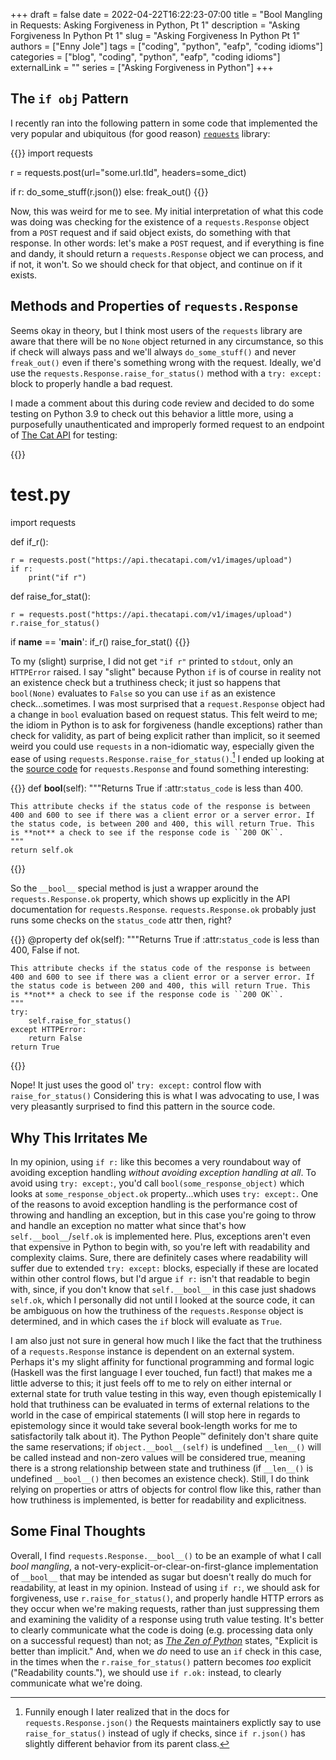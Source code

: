 +++
draft = false
date = 2022-04-22T16:22:23-07:00
title = "Bool Mangling in Requests: Asking Forgiveness in Python, Pt 1"
description = "Asking Forgiveness In Python Pt 1"
slug = "Asking Forgiveness In Python Pt 1"
authors = ["Enny Jole"]
tags = ["coding", "python", "eafp", "coding idioms"]
categories = ["blog", "coding", "python", "eafp", "coding idioms"]
externalLink = ""
series = ["Asking Forgiveness in Python"]
+++

## The `if obj` Pattern

I recently ran into the following pattern in some code that implemented the very popular and ubiquitous (for good reason) [`requests`](https://docs.python-requests.org/en/latest/) library:

{{<highlight py>}}
import requests

r = requests.post(url="some.url.tld", headers=some_dict)

if r:
    do_some_stuff(r.json())
else:
    freak_out()
{{</highlight>}}

Now, this was weird for me to see. My initial interpretation of what this code was doing was checking for the existence of a `requests.Response` object from a `POST` request and if said object exists, do something with that response. In other words: let's make a `POST` request, and if everything is fine and dandy, it should return a `requests.Response` object we can process, and if not, it won't. So we should check for that object, and continue on if it exists.

## Methods and Properties of `requests.Response`

Seems okay in theory, but I think most users of the `requests` library are aware that there will be no `None` object returned in any circumstance, so this if check will always pass and we'll always `do_some_stuff()` and never `freak_out()` even if there's something wrong with the request. Ideally, we'd use the `requests.Response.raise_for_status()` method with a `try: except:` block to properly handle a bad request.

I made a comment about this during code review and decided to do some testing on Python 3.9 to check out this behavior a little more, using a purposefully unauthenticated and improperly formed request to an endpoint of [The Cat API](https://thecatapi.com) for testing:

{{<highlight py>}}
# test.py

import requests

def if_r():
<!-- markdownlint-disable-next-line -->
    r = requests.post("https://api.thecatapi.com/v1/images/upload")
    if r:
        print("if r")

def raise_for_stat():
<!-- markdownlint-disable-next-line -->
    r = requests.post("https://api.thecatapi.com/v1/images/upload")
    r.raise_for_status()

if __name__ == '__main__':
    if_r()
    raise_for_stat()
{{</highlight>}}

To my (slight) surprise, I did not get `"if r"` printed to `stdout`, only an `HTTPError` raised. I say "slight" because Python `if` is of course in reality not an existence check but a truthiness check; it just so happens that `bool(None)` evaluates to `False` so you can use `if` as an existence check...sometimes. I was most surprised that a `request.Response` object had a change in `bool` evaluation based on request status. This felt weird to me; the idiom in Python is to ask for forgiveness (handle exceptions) rather than check for validity, as part of being explicit rather than implicit, so it seemed weird you could use `requests` in a non-idiomatic way, especially given the ease of using `requests.Response.raise_for_status()`.[^1] I ended up looking at the [source code](https://docs.python-requests.org/en/latest/_modules/requests/models/#Response) for `requests.Response` and found something interesting:

{{<highlight py>}}
def __bool__(self):
    """Returns True if :attr:`status_code` is less than 400.

    This attribute checks if the status code of the response is between
    400 and 600 to see if there was a client error or a server error. If
    the status code, is between 200 and 400, this will return True. This
    is **not** a check to see if the response code is ``200 OK``.
    """
    return self.ok
{{</highlight>}}

So the `__bool__` special method is just a wrapper around the `requests.Response.ok` property, which shows up explicitly in the API documentation for `requests.Response`. `requests.Response.ok` probably just runs some checks on the `status_code` attr then, right?

{{<highlight py>}}
@property
def ok(self):
    """Returns True if :attr:`status_code` is less than 400, False if not.

    This attribute checks if the status code of the response is between
    400 and 600 to see if there was a client error or a server error. If
    the status code is between 200 and 400, this will return True. This
    is **not** a check to see if the response code is ``200 OK``.
    """
    try:
        self.raise_for_status()
    except HTTPError:
        return False
    return True
{{</highlight>}}

Nope! It just uses the good ol' `try: except:` control flow with `raise_for_status()` Considering this is what I was advocating to use, I was very pleasantly surprised to find this pattern in the source code.

## Why This Irritates Me

In my opinion, using `if r:` like this becomes a very roundabout way of avoiding exception handling _without avoiding exception handling at all_. To avoid using `try: except:`, you'd call `bool(some_response_object)` which looks at `some_response_object.ok` property...which uses `try: except:`. One of the reasons to avoid exception handling is the performance cost of throwing and handling an exception, but in this case you're going to throw and handle an exception no matter what since that's how `self.__bool__`/`self.ok` is implemented here. Plus, exceptions aren't even that expensive in Python to begin with, so you're left with readability and complexity claims. Sure, there are definitely cases where readability will suffer due to extended `try: except:` blocks, especially if these are located within other control flows, but I'd argue `if r:` isn't that readable to begin with, since, if you don't know that `self.__bool__` in this case just shadows `self.ok`, which I personally did not until I looked at the source code, it can be ambiguous on how the truthiness of the `requests.Response` object is determined, and in which cases the `if` block will evaluate as `True`.

I am also just not sure in general how much I like the fact that the truthiness of a `requests.Response` instance is dependent on an external system. Perhaps it's my slight affinity for functional programming and formal logic (Haskell was the first language I ever touched, fun fact!) that makes me a little adverse to this; it just feels off to me to rely on either internal or external state for truth value testing in this way, even though epistemically I hold that truthiness can be evaluated in terms of external relations to the world in the case of empirical statements (I will stop here in regards to epistemology since it would take several book-length works for me to satisfactorily talk about it). The Python People™ definitely don't share quite the same reservations; if `object.__bool__(self)` is undefined `__len__()` will be called instead and non-zero values will be considered true, meaning there is a strong relationship between state and truthiness (if `__len__()` is undefined `__bool__()` then becomes an existence check). Still, I do think relying on properties or attrs of objects for control flow like this, rather than how truthiness is implemented, is better for readability and explicitness.

## Some Final Thoughts

Overall, I find `requests.Response.__bool__()` to be an example of what I call _bool mangling_, a not-very-explicit-or-clear-on-first-glance implementation of `__bool__` that may be intended as sugar but doesn't really do much for readability, at least in my opinion. Instead of using `if r:`, we should ask for forgiveness, use `r.raise_for_status()`, and properly handle HTTP errors as they occur when we're making requests, rather than just suppressing them and examining the validity of a response using truth value testing. It's better to clearly communicate what the code is doing (e.g. processing data only on a successful request) than not; as [_The Zen of Python_](https://peps.python.org/pep-0020/) states, "Explicit is better than implicit." And, when we _do_ need to use an `if` check in this case, in the times when the `r.raise_for_status()` pattern becomes _too_ explicit ("Readability counts."), we should use `if r.ok:` instead, to clearly communicate what we're doing.

[^1]: Funnily enough I later realized that in the docs for `requests.Response.json()` the Requests maintainers explictly say to use `raise_for_status()` instead of ugly if checks, since `if r.json()` has slightly different behavior from its parent class.
